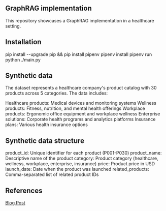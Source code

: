 ## GraphRAG implementation

This repository showcases a GraphRAG implementation in a healthcare setting.

## Installation

pip install --upgrade pip && pip install pipenv
pipenv install
pipenv run python ./main.py

## Synthetic data

The dataset represents a healthcare company's product catalog with 30 products across 5 categories. The data includes:

Healthcare products: Medical devices and monitoring systems
Wellness products: Fitness, nutrition, and mental health offerings
Workplace products: Ergonomic office equipment and workplace wellness
Enterprise solutions: Corporate health programs and analytics platforms
Insurance plans: Various health insurance options

## Synthetic data structure

product_id:       Unique identifier for each product (P001-P030)
product_name:     Descriptive name of the product
category:         Product category (healthcare, wellness, workplace, enterprise, insurance)
price:            Product price in USD
launch_date:      Date when the product was launched
related_products: Comma-separated list of related product IDs

## References

[Blog Post](https://blog.mayflower.de/)
